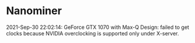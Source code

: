 # Nanominer
2021-Sep-30 22:02:14: GeForce GTX 1070 with Max-Q Design: failed to get clocks because NVIDIA overclocking is supported only under X-server.
